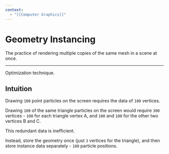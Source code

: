 ```yaml
---
context:
  - "[[Computer Graphics]]"
---
```


# Geometry Instancing

The practice of rendering multiple copies of the same mesh in a scene at once.

---

Optimization technique.

## Intuition

Drawing `100` point particles on the screen requires the data of `100` vertices.

Drawing `100` of the same triangle particles on the screen would require `300` vertices - `100` for each triangle vertex A, and `100` and `100` for the other two vertices B and C.

This redundant data is inefficient.

Instead, store the geometry once (just `3` vertices for the triangle), and then store instance data separately - `100` particle positions.

